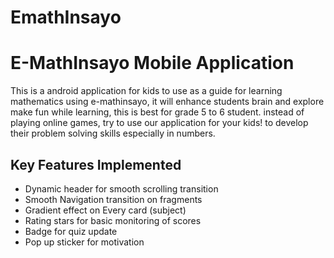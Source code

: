 # EmathInsayo

<h1>E-MathInsayo Mobile Application</h1>
<p>This is a android application for kids to use as a guide for learning mathematics using e-mathinsayo, it will enhance students brain and explore make fun while learning, this is best for grade 5 to 6 student. instead of playing online games, try to use our application for your kids! to develop their problem solving skills especially in numbers.</p>

<h2>Key Features Implemented</h2>
<ul>
  <li>Dynamic header for smooth scrolling transition</li>
  <li>Smooth Navigation transition on fragments</li>
  <li>Gradient effect on Every card (subject)</li>
  <li>Rating stars for basic monitoring of scores</li>
  <li>Badge for quiz update</li>
  <li>Pop up sticker for motivation</li>
</ul>
